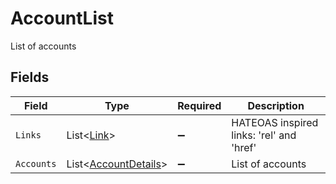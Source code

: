 # AccountList

List of accounts


## Fields

| Field                                                         | Type                                                          | Required                                                      | Description                                                   |
| ------------------------------------------------------------- | ------------------------------------------------------------- | ------------------------------------------------------------- | ------------------------------------------------------------- |
| `Links`                                                       | List<[Link](../../models/shared/Link.md)>                     | :heavy_minus_sign:                                            | HATEOAS inspired links: 'rel' and 'href'                      |
| `Accounts`                                                    | List<[AccountDetails](../../models/shared/AccountDetails.md)> | :heavy_minus_sign:                                            | List of accounts                                              |